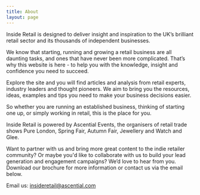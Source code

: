 ```yaml
---
title: About
layout: page
---
```


Inside Retail is designed to deliver insight and inspiration to the UK’s brilliant retail sector and its thousands of independent businesses.

We know that starting, running and growing a retail business are all daunting tasks, and ones that have never been more complicated. That’s why this website is here - to help you with the knowledge, insight and confidence you need to succeed.

Explore the site and you will find articles and analysis from retail experts, industry leaders and thought pioneers. We aim to bring you the resources, ideas, examples and tips you need to make your business decisions easier.

So whether you are running an established business, thinking of starting one up, or simply working in retail, this is the place for you.

Inside Retail is powered by Ascential Events, the organisers of retail trade shows Pure London, Spring Fair, Autumn Fair, Jewellery and Watch and Glee.

Want to partner with us and bring more great content to the indie retailer community? Or maybe you'd like to collaborate with us to build your lead generation and engagement campaigns? 
We’d love to hear from you.
Download our brochure for more information or contact us via the email below. 


Email us: [insideretail@ascential.com](mailto:insideretail@ascential.com)